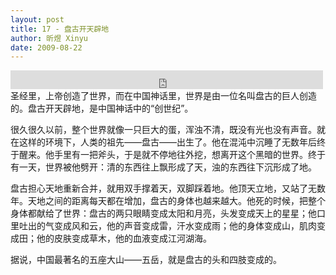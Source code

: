 ```yaml
---
layout: post
title: 17 - 盘古开天辟地
author: 昕煜 Xinyu
date: 2009-08-22
---
```


<iframe src="https://archive.org/embed/slowchinese_201909/Slow_Chinese_017.mp3" width="500" height="30" frameborder="0" webkitallowfullscreen="true" mozallowfullscreen="true" allowfullscreen></iframe>
圣经里，上帝创造了世界，而在中国神话里，世界是由一位名叫盘古的巨人创造的。盘古开天辟地，是中国神话中的“创世纪”。

很久很久以前，整个世界就像一只巨大的蛋，浑浊不清，既没有光也没有声音。就在这样的环境下，人类的祖先——盘古——出生了。他在混沌中沉睡了无数年后终于醒来。他手里有一把斧头，于是就不停地往外挖，想离开这个黑暗的世界。终于有一天，世界被他劈开：清的东西往上飘形成了天，浊的东西往下沉形成了地。

盘古担心天地重新合并，就用双手撑着天，双脚踩着地。他顶天立地，又站了无数年。天地之间的距离每天都在增加，盘古的身体也越来越大。他死的时候，把整个身体都献给了世界：盘古的两只眼睛变成太阳和月亮，头发变成天上的星星；他口里吐出的气变成风和云，他的声音变成雷，汗水变成雨；他的身体变成山，肌肉变成田；他的皮肤变成草木，他的血液变成江河湖海。

据说，中国最著名的五座大山——五岳，就是盘古的头和四肢变成的。

 

